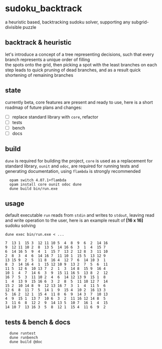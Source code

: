 # sudoku_backtrack

a heuristic based, backtracking sudoku solver, supporting any subgrid-divisible puzzle



## backtrack & heuristic

let's introduce a concept of a tree representing decisions, such that every branch represents a unique order of filling   
the spots onto the grid, then picking a spot with the least branches on each step leads to 
quick pruning of dead branches, and as a result quick shortening of remaining branches 

## state

currently beta, core features are present and ready to use, here is a short roadmap of future plans and changes:

- [ ] replace standard library with `core`, refactor
- [ ] tests
- [ ] bench
- [ ] docs

## build

`dune` is required for building the project, `core` is used as a replacement for standard library,
 `ounit` and `odoc`, are required for running tests and generating documentation, using `flambda` is strongly recommended

```
  opam switch 4.07.1+flambda
  opam install core ounit odoc dune
  dune build bin/run.exe
```

## usage

default executable `run` reads from `stdin` and writes to `stdout`, leaving read and write operation to the user,
here is an example result of __[16 x 16]__ sudoku solving

```
dune exec bin/run.exe < ...
```
```
7  13 1  15 3  12 11 10 5  4  8  9  6  2  14 16 
9  12 11 10 2  8  13 5  14 16 6  3  1  4  15 7  
6  14 16 5  9  4  1  15 7  13 2  12 8  3  11 10 
2  8  3  4  6  14 16 7  11 10 1  15 5  13 12 9  
13 15 9  2  5  11 8  16 4  12 7  6  14 10 3  1  
8  3  14 16 4  1  15 12 10 9  13 2  7  5  6  11 
11 5  12 6  10 13 7  2  1  3  14 8  15 9  16 4  
10 1  4  7  14 6  3  9  15 11 16 5  13 8  2  12 
16 7  5  3  11 10 2  4  6  14 12 13 9  15 1  8  
1  4  13 9  15 16 6  3  2  8  5  11 10 12 7  14 
15 2  10 14 8  9  12 13 16 7  3  1  4  11 5  6  
12 6  8  11 7  5  14 1  9  15 4  10 2  16 13 3  
5  16 2  12 1  15 4  11 8  6  9  14 3  7  10 13 
4  9  15 1  13 7  10 6  3  2  11 16 12 14 8  5  
3  11 6  8  12 2  9  14 13 5  10 7  16 1  4  15 
14 10 7  13 16 3  5  8  12 1  15 4  11 6  9  2  
 ```

## tests & bench & docs

```
  dune runtest
  dune runbench
  dune build @doc
```
